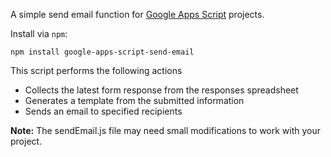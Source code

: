 A simple send email function for [Google Apps Script](https://developers.google.com/apps-script/reference/) projects.

Install via `npm`:

```
npm install google-apps-script-send-email
```

This script performs the following actions

- Collects the latest form response from the responses spreadsheet
- Generates a template from the submitted information
- Sends an email to specified recipients

**Note:** The sendEmail.js file may need small modifications to work with your project. 

